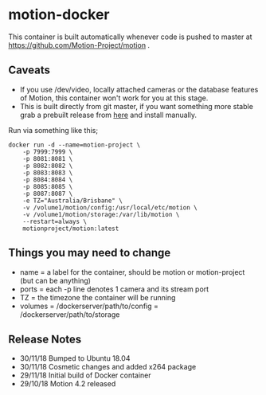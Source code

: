 # motion-docker

This container is built automatically whenever code is pushed to master at https://github.com/Motion-Project/motion .

## Caveats
- If you use /dev/video, locally attached cameras or the database features of Motion, this container won't work for you at this stage.  
- This is built directly from git master, if you want something more stable grab a prebuilt release from [here](https://github.com/Motion-Project/motion/releases) and install manually.

Run via something like this;

```
docker run -d --name=motion-project \
    -p 7999:7999 \
    -p 8081:8081 \
    -p 8082:8082 \
    -p 8083:8083 \
    -p 8084:8084 \
    -p 8085:8085 \
    -p 8087:8087 \
    -e TZ="Australia/Brisbane" \
    -v /volume1/motion/config:/usr/local/etc/motion \
    -v /volume1/motion/storage:/var/lib/motion \
    --restart=always \
    motionproject/motion:latest
```

## Things you may need to change
- name = a label for the container, should be motion or motion-project (but can be anything)
- ports = each -p line denotes 1 camera and its stream port
- TZ = the timezone the container will be running
- volumes = /dockerserver/path/to/config
          = /dockerserver/path/to/storage
          
## Release Notes
- 30/11/18 Bumped to Ubuntu 18.04
- 30/11/18 Cosmetic changes and added x264 package
- 29/11/18 Initial build of Docker container 
- 29/10/18 Motion 4.2 released
